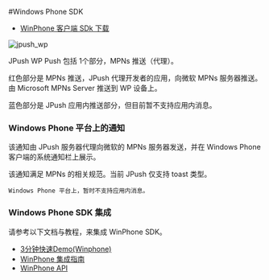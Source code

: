 #Windows Phone SDK

+ [WinPhone 客户端 SDk 下载](../../resources/#wp-sdk)

![jpush_wp](../image/jpush_wp.png)

JPush WP Push 包括 1个部分，MPNs 推送（代理）。

红色部分是 MPNs 推送，JPush 代理开发者的应用，向微软 MPNs 服务器推送。由 Microsoft MPNs Server 推送到 WP 设备上。

蓝色部分是 JPush 应用内推送部分，但目前暂不支持应用内消息。

### Windows Phone 平台上的通知

该通知由 JPush 服务器代理向微软的 MPNs 服务器发送，并在 Windows Phone 客户端的系统通知栏上展示。

该通知满足 MPNs 的相关规范。当前 JPush 仅支持 toast 类型。

```
Windows Phone 平台上，暂时不支持应用内消息。
```

### Windows Phone SDK 集成

请参考以下文档与教程，来集成 WinPhone SDK。

+ [3分钟快速Demo(Winphone)](../../guideline/winphone_3m)
+ [WinPhone 集成指南](../../guideline/winphone_guide)
+ [WinPhone API](../winphone_api)
